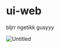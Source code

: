 # ui-web
bljrr ngetikk gusyyy

![Untitled](https://github.com/user-attachments/assets/8dc8663a-48cc-452b-97fd-ceb357ecf620)

